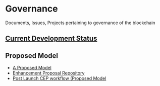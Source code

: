 # Governance
Documents, Issues, Projects pertaining to governance of the blockchain

## [Current Development Status](https://github.com/CasperLabs/Governance/wiki/Current-Status)

## Proposed Model

* [A Proposed Model](https://github.com/CasperLabs/Governance/wiki/A-proposed-Governance-Model)
* [Enhancement Proposal Repository](https://github.com/CasperLabs/ceps)
* [Post Launch CEP workflow (Proposed Model](https://github.com/CasperLabs/Governance/wiki/Enhancement-Proposals)

